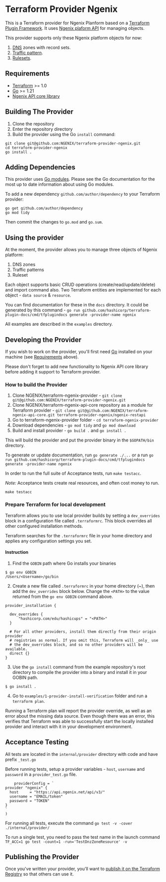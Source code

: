 # Terraform Provider Ngenix

This is a Terraform provider for Ngenix Planform based on a [Terraform Plugin Framework](https://developer.hashicorp.com/terraform/plugin/framework). It uses [Ngenix plaform API](https://developer.ngenix.net/platformApi) for managing objects.

This provider supports only these Ngenix platform objects for now:

1. [DNS](https://docs.ngenix.net/dns) zones with record sets.
2. [Traffic pattern](https://docs.ngenix.net/upravlenie-pravilami-obrabotki-zaprosov/kak-sozdat-spisok-znachenii).
3. [Rulesets](https://docs.ngenix.net/upravlenie-pravilami-obrabotki-zaprosov).

## Requirements

- [Terraform](https://developer.hashicorp.com/terraform/downloads) >= 1.0
- [Go](https://golang.org/doc/install) >= 1.21
- [Ngenix API core library](https://github.com/NGENIX/terraform-ngenix-api-core)

## Building The Provider

1. Clone the repository
1. Enter the repository directory
1. Build the provider using the Go `install` command:

```shell
git clone git@github.com:NGENIX/terraform-provider-ngenix.git
cd terraform-provider-ngenix
go install .
```

## Adding Dependencies

This provider uses [Go modules](https://github.com/golang/go/wiki/Modules).
Please see the Go documentation for the most up to date information about using Go modules.

To add a new dependency `github.com/author/dependency` to your Terraform provider:

```shell
go get github.com/author/dependency
go mod tidy
```

Then commit the changes to `go.mod` and `go.sum`.

## Using the provider

At the moment, the provider allows you to manage three objects of Ngenix platform: 
1. DNS zones
2. Traffic patterns 
3. Ruleset

Each object supports basic CRUD operations (create/read/update/delete) and import command also. Two Terraform entities are implemented for each object - `data source` & `resource`.

You can find documentation for these in the `docs` directory. It could be generated by this command - `go run github.com/hashicorp/terraform-plugin-docs/cmd/tfplugindocs generate -provider-name ngenix`

All examples are described in the `examples` directory.

## Developing the Provider

If you wish to work on the provider, you'll first need [Go](http://www.golang.org) installed on your machine (see [Requirements](#requirements) above).

Please don't forget to add new functionality to Ngenix API core library before adding it support to Terraform provider.

### How to build the Provider

1. Clone NGENIX/terraform-ngenix-provider - `git clone git@github.com:NGENIX/terraform-provider-ngenix.git`
2. Clone NGENIX/terraform-ngenix-api-core repository as a module for Terraform provider - `git clone git@github.com:NGENIX/terraform-ngenix-api-core.git terraform-provider-ngenix/ngenix-restapi`
3. Go to terraform-ngenix-provider folder - `cd terraform-ngenix-provider`
4. Download dependencies - `go mod tidy` and `go mod download`
5. Build and install provider - `go build .` and `go install .`

This will build the provider and put the provider binary in the `$GOPATH/bin` directory.

To generate or update documentation, run `go generate ./...` or a run `go run github.com/hashicorp/terraform-plugin-docs/cmd/tfplugindocs generate -provider-name ngenix`

In order to run the full suite of Acceptance tests, run `make testacc`.

*Note:* Acceptance tests create real resources, and often cost money to run.

```shell
make testacc
```

### Prepare Terraform for local development

Terraform allows you to use local provider builds by setting a `dev_overrides` block in a configuration file called `.terraformrc`. This block overrides all other configured installation methods.

Terraform searches for the `.terraformrc` file in your home directory and applies any configuration settings you set.

#### Instruction

1. Find the `GOBIN` path where Go installs your binaries

```
$ go env GOBIN
/Users/<Username>/go/bin
```

2. Create a new file called `.terraformrc` in your home directory (~), then add the `dev_overrides` block below. Change the `<PATH>` to the value returned from the `go env GOBIN` command above.

```
provider_installation {

  dev_overrides {
      "hashicorp.com/edu/hashicups" = "<PATH>"
  }

  # For all other providers, install them directly from their origin provider
  # registries as normal. If you omit this, Terraform will _only_ use
  # the dev_overrides block, and so no other providers will be available.
  direct {}
}
```

3. Use the `go install` command from the example repository's root directory to compile the provider into a binary and install it in your GOBIN path.

```
$ go install .
```

4. Go to `examples/1-provider-install-verification` folder and run a `terraform plan`.

Running a Terraform plan will report the provider override, as well as an error about the missing data source. Even though there was an error, this verifies that Terraform was able to successfully start the locally installed provider and interact with it in your development environment.

## Acceptance Testing 

All tests are located in the `internal/provider` directory with code and have prefix `_test.go`

Before running tests, setup a provider variables - `host`, `username` and `password` in a `provider_test.go` file.

```
	providerConfig = `
provider "ngenix" {
  host     = "https://api.ngenix.net/api/v3/"
  username = "EMAIL/token"
  password = "TOKEN"
}
`
)
```

For running all tests, execute the command `go test -v -cover ./internal/provider/`

To run a single test, you need to pass the test name in the launch command `TF_ACC=1 go test -count=1 -run='TestDnzZoneResource' -v`

## Publishing the Provider

Once you've written your provider, you'll want to [publish it on the Terraform Registry](https://developer.hashicorp.com/terraform/registry/providers/publishing) so that others can use it.

